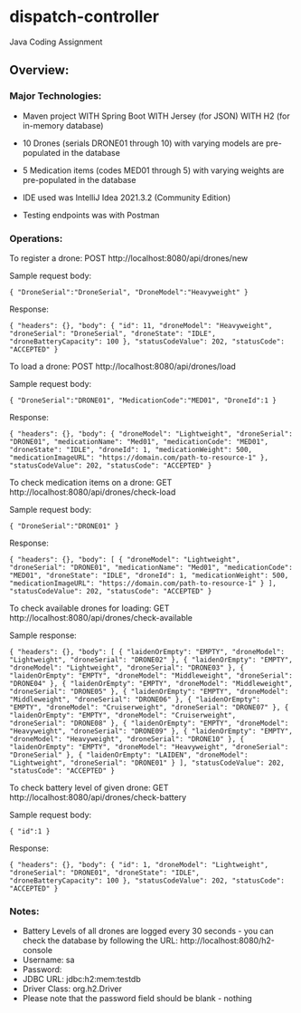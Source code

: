 # dispatch-controller
Java Coding Assignment


## Overview:

### Major Technologies:

* Maven project WITH Spring Boot WITH Jersey (for JSON) WITH H2 (for in-memory database)

* 10 Drones (serials DRONE01 through 10) with varying models are pre-populated in the database

* 5 Medication items (codes MED01 through 5) with varying weights are pre-populated in the database

* IDE used was IntelliJ Idea 2021.3.2 (Community Edition)

* Testing endpoints was with Postman




### Operations:


To register a drone:
POST
http://localhost:8080/api/drones/new

Sample request body:

`{
    "DroneSerial":"DroneSerial",
    "DroneModel":"Heavyweight"
}`

Response:

`{
    "headers": {},
    "body": {
        "id": 11,
        "droneModel": "Heavyweight",
        "droneSerial": "DroneSerial",
        "droneState": "IDLE",
        "droneBatteryCapacity": 100
    },
    "statusCodeValue": 202,
    "statusCode": "ACCEPTED"
}`



To load a drone:
POST
http://localhost:8080/api/drones/load

Sample request body:

`{
    "DroneSerial":"DRONE01",
    "MedicationCode":"MED01",
    "DroneId":1
}`

Response:

`{
    "headers": {},
    "body": {
        "droneModel": "Lightweight",
        "droneSerial": "DRONE01",
        "medicationName": "Med01",
        "medicationCode": "MED01",
        "droneState": "IDLE",
        "droneId": 1,
        "medicationWeight": 500,
        "medicationImageURL": "https://domain.com/path-to-resource-1"
    },
    "statusCodeValue": 202,
    "statusCode": "ACCEPTED"
}`



To check medication items on a drone:
GET
http://localhost:8080/api/drones/check-load

Sample request body:

`{
    "DroneSerial":"DRONE01"
}`

Response:

`{
    "headers": {},
    "body": [
        {
            "droneModel": "Lightweight",
            "droneSerial": "DRONE01",
            "medicationName": "Med01",
            "medicationCode": "MED01",
            "droneState": "IDLE",
            "droneId": 1,
            "medicationWeight": 500,
            "medicationImageURL": "https://domain.com/path-to-resource-1"
        }
    ],
    "statusCodeValue": 202,
    "statusCode": "ACCEPTED"
}`



To check available drones for loading:
GET
http://localhost:8080/api/drones/check-available

Sample response:

`{
    "headers": {},
    "body": [
        {
            "laidenOrEmpty": "EMPTY",
            "droneModel": "Lightweight",
            "droneSerial": "DRONE02"
        },
        {
            "laidenOrEmpty": "EMPTY",
            "droneModel": "Lightweight",
            "droneSerial": "DRONE03"
        },
        {
            "laidenOrEmpty": "EMPTY",
            "droneModel": "Middleweight",
            "droneSerial": "DRONE04"
        },
        {
            "laidenOrEmpty": "EMPTY",
            "droneModel": "Middleweight",
            "droneSerial": "DRONE05"
        },
        {
            "laidenOrEmpty": "EMPTY",
            "droneModel": "Middleweight",
            "droneSerial": "DRONE06"
        },
        {
            "laidenOrEmpty": "EMPTY",
            "droneModel": "Cruiserweight",
            "droneSerial": "DRONE07"
        },
        {
            "laidenOrEmpty": "EMPTY",
            "droneModel": "Cruiserweight",
            "droneSerial": "DRONE08"
        },
        {
            "laidenOrEmpty": "EMPTY",
            "droneModel": "Heavyweight",
            "droneSerial": "DRONE09"
        },
        {
            "laidenOrEmpty": "EMPTY",
            "droneModel": "Heavyweight",
            "droneSerial": "DRONE10"
        },
        {
            "laidenOrEmpty": "EMPTY",
            "droneModel": "Heavyweight",
            "droneSerial": "DroneSerial"
        },
        {
            "laidenOrEmpty": "LAIDEN",
            "droneModel": "Lightweight",
            "droneSerial": "DRONE01"
        }
    ],
    "statusCodeValue": 202,
    "statusCode": "ACCEPTED"
}`



To check battery level of given drone:
GET
http://localhost:8080/api/drones/check-battery

Sample request body:

`{
    "id":1
}`

Response:

`{
    "headers": {},
    "body": {
        "id": 1,
        "droneModel": "Lightweight",
        "droneSerial": "DRONE01",
        "droneState": "IDLE",
        "droneBatteryCapacity": 100
    },
    "statusCodeValue": 202,
    "statusCode": "ACCEPTED"
}`



### Notes:

* Battery Levels of all drones are logged every 30 seconds - you can check the database by following the URL:
http://localhost:8080/h2-console
* Username: sa
* Password:
* JDBC URL: jdbc:h2:mem:testdb
* Driver Class: org.h2.Driver
* Please note that the password field should be blank - nothing
